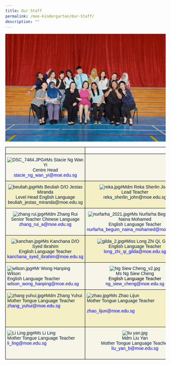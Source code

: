 ```yaml
---
title: Our Staff
permalink: /moe-kindergarten/Our-Staff/
description: ""
---
```

![](/images/MOE%20Kindergarten/Our%20Staff/S1.jpg)

<style type="text/css">
.tg  {border-collapse:collapse;border-spacing:0;}
.tg td{border-color:black;border-style:solid;border-width:1px;font-family:Arial, sans-serif;font-size:14px;
  overflow:hidden;padding:10px 5px;word-break:normal;}
.tg th{border-color:black;border-style:solid;border-width:1px;font-family:Arial, sans-serif;font-size:14px;
  font-weight:normal;overflow:hidden;padding:10px 5px;word-break:normal;}
.tg .tg-zsjr{background-color:#F6F5E8;color:#001C38;text-align:left;vertical-align:top}
.tg .tg-5r95{background-color:#F6F5E8;color:#001C38;text-align:center;vertical-align:top}
.tg .tg-0lax{text-align:left;vertical-align:top}
.tg .tg-b3av{background-color:#F5EFC5;color:#001C38;text-align:center;vertical-align:top}
.tg .tg-5so9{background-color:#F5EFC5;color:#001C38;text-align:left;vertical-align:top}
</style>
<table class="tg">
<thead>
  <tr>
    <th class="tg-5r95"></th>
    <th class="tg-0lax"></th>
    <th class="tg-0lax"></th>
  </tr>
</thead>
<tbody>
  <tr>
    <td class="tg-5r95"><img height="246" width="165" alt="DSC_7484.JPG" src="https://kranjipri-moe-edu-sg-admin.cwp.sg/qql/slot/u536/orgz/DSC_7484.JPG" style="width:70%;height:50%">#Ms Stacie Ng Wan Yi<br><span style="color:#001C38;background-color:#F6F5E8">Centre Head</span><br><span style="color:#00F">stacie_ng_wan_yi@moe.edu.sg</span><br></td>
    <td class="tg-5r95"></td>
    <td class="tg-0lax"></td>
  </tr>
  <tr>
    <td class="tg-b3av"><img height="224" width="158" alt="beuliah.jpg" src="https://kranjipri-moe-edu-sg-admin.cwp.sg/qql/slot/u536/MK%20Dept%20-%202019/MK%20staff/Year%202021/beuliah[1].jpg" style="width:70%;height:50%">#Ms Beuliah D/O Jestas Miranda<br><span style="color:#001C38;background-color:#F5EFC5">Level Head English Language</span><br>beuliah_jestas_miranda@moe.edu.sg</td>
    <td class="tg-b3av"><img height="224" width="158" alt="reka.jpg" src="https://kranjipri-moe-edu-sg-admin.cwp.sg/qql/slot/u536/MK%20Dept%20-%202019/MK%20staff/Year%202021/reka.jpg" style="width:70%;height:50%">#Mdm Reka Sherlin John<br><span style="color:#001C38;background-color:#F5EFC5">Lead Teacher</span><br>reka_sherlin_john@moe.edu.sg<br></td>
    <td class="tg-b3av"><img height="224" width="176" alt="sarinah_2.jpg" src="https://kranjipri-moe-edu-sg-admin.cwp.sg/qql/slot/u536/MK%20Dept%20-%202019/MK%20staff/Year%202021/sarinah_2.jpg" style="width:70%;height:50%">#Mdm Sarinah Binte Salleh<br><span style="color:#001C38;background-color:#F5EFC5">Senior Teacher English Language</span><br>sarinah_salleh@moe.edu.sg<br></td>
  </tr>
  <tr>
    <td class="tg-5r95"><img width="161" alt="zhang rui.jpg" src="https://kranjipri-moe-edu-sg-admin.cwp.sg/qql/slot/u536/MK%20Dept%20-%202019/MK%20staff/Year%202021/zhang%20rui.jpg" style="width:70%;height:50%">#Mdm Zhang Rui<br><span style="color:#001C38;background-color:#F6F5E8">Senior Teacher Chinese Language</span><br><span style="color:#00F">zhang_rui_a@moe.edu.sg</span><br></td>
    <td class="tg-5r95"><img height="220" width="157" alt="nurfarha_2021.jpg" src="https://kranjipri-moe-edu-sg-admin.cwp.sg/qql/slot/u536/MK%20Dept%20-%202019/MK%20staff/Year%202021/nurfarha_2021.jpg" style="width:70%;height:50%">#Ms Nurfarha Begum Binti Naina Mohamed<br><span style="color:#001C38;background-color:#F6F5E8">English Language Teacher</span><br><span style="color:#00F">nurfarha_begum_naina_mohamed@moe.edu.sg</span><br></td>
    <td class="tg-5r95"><img height="220" width="158" alt="norhazean.jpg" src="https://kranjipri-moe-edu-sg-admin.cwp.sg/qql/slot/u536/MK%20Dept%20-%202019/MK%20staff/Year%202021/norhazean.jpg" style="width:70%;height:50%">#Mdm Norhazean Binte Rayhan<br><span style="color:#001C38;background-color:#F6F5E8">English Language Teacher</span><br><span style="color:#00F">norhazean_rayhan@moe.edu.sg</span><br></td>
  </tr>
  <tr>
    <td class="tg-b3av"><img width="163" alt="kanchan.jpg" src="https://kranjipri-moe-edu-sg-admin.cwp.sg/qql/slot/u536/MK%20Dept%20-%202019/MK%20staff/Year%202021/kanchan.jpg" style="width:70%;height:50%">#Ms Kanchana D/O Syed Ibrahim<br><span style="color:#001C38;background-color:#F5EFC5">English Language Teacher</span><br><span style="color:#00F">kanchana_syed_ibrahim@moe.edu.sg</span><br></td>
    <td class="tg-b3av"><img width="166" alt="gilda_2.jpg" src="https://kranjipri-moe-edu-sg-admin.cwp.sg/qql/slot/u536/MK%20Dept%20-%202019/MK%20staff/Year%202021/gilda_2.jpg" style="width:70%;height:50%">#Miss Long Zhi Qi, Gilda<br><span style="color:#001C38;background-color:#F5EFC5">English Language Teacher</span><br><span style="color:#00F">long_zhi_qi_gilda@moe.edu.sg</span><br></td>
    <td class="tg-b3av"><img height="222" width="166" alt="amirul_2021.jpg" src="https://kranjipri-moe-edu-sg-admin.cwp.sg/qql/slot/u536/MK%20Dept%20-%202019/MK%20staff/Year%202021/amirul_2021.jpg" style="width:70%;height:50%">#Mr Muhammad Amirul Bin Zulkifle<br><span style="color:#001C38;background-color:#F5EFC5">English Language Teacher</span><br><span style="color:#00F">muhammad_amirul_zulkifle@moe.edu.sg</span><br></td>
  </tr>
  <tr>
    <td class="tg-zsjr"><img height="227" width="160" alt="wilson.jpg" src="https://kranjipri-moe-edu-sg-admin.cwp.sg/qql/slot/u536/MK%20Dept%20-%202019/MK%20staff/Year%202021/wilson.jpg" style="width:70%;height:50%">#Mr Wong Hanping Wilson<br>English Language Teacher<br><span style="color:#00F">wilson_wong_hanping@moe.edu.sg</span></td>
    <td class="tg-5r95"><img height="226" width="170" alt="Ng Siew Cheng_v2.jpg" src="https://kranjipri-moe-edu-sg-admin.cwp.sg/qql/slot/u536/MK%20Dept%20-%202019/MK%20staff/Year%202021/Ng%20Siew%20Cheng_v2.jpg" style="width:70%;height:50%"><br>Ms Ng Siew Cheng<br><span style="color:#000">English Language Teacher</span><br><span style="color:#00F">ng_siew_cheng@moe.edu.sg</span><br></td>
    <td class="tg-zsjr"><img width="171" alt="noni.jpg" src="https://kranjipri-moe-edu-sg-admin.cwp.sg/qql/slot/u536/MK%20Dept%20-%202019/MK%20staff/Year%202021/noni.jpg" style="width:70%;height:50%"><br><span style="color:#001C38">Mdm Noni Sulastri Binte Sapieh</span><br><span style="color:#000">Mother Tongue Language Teacher</span><br><span style="color:#00F">noni_sulastri_sapieh@moe.edu.sg</span></td>
  </tr>
  <tr>
    <td class="tg-5so9"><img width="160" alt="zhang yuhui.jpg" src="https://kranjipri-moe-edu-sg-admin.cwp.sg/qql/slot/u536/MK%20Dept%20-%202019/MK%20staff/Year%202021/zhang%20yuhui.jpg" style="width:70%;height:50%">#Mdm Zhang Yuhui<br>Mother Tongue Language Teacher<br><span style="color:#00F">zhang_yuhui@moe.edu.sg</span></td>
    <td class="tg-5so9"><img height="213" width="168" alt="zhao.jpg" src="https://kranjipri-moe-edu-sg-admin.cwp.sg/qql/slot/u536/MK%20Dept%20-%202019/MK%20staff/Year%202021/zhao.jpg" style="width:70%;height:50%">#Ms Zhao Lijun<br><span style="color:#001C38">Mother Tongue Language Teacher</span><br><br><span style="color:#00F">zhao_lijun@moe.edu.sg</span><br></td>
    <td class="tg-b3av"><img width="147" alt="tan you yi_2021.jpg" src="https://kranjipri-moe-edu-sg-admin.cwp.sg/qql/slot/u536/MK%20Dept%20-%202019/MK%20staff/Year%202021/tan%20you%20yi_2021[1].jpg" style="width:70%;height:50%">#Ms Tan You Yi<br><span style="color:#001C38">Mother Tongue Language Teacher</span><br><br><span style="color:#00F">tan_you_yi@moe.edu.sg</span><br><br><br></td>
  </tr>
  <tr>
    <td class="tg-zsjr"><img width="167" alt="Li Ling.jpg" src="https://kranjipri-moe-edu-sg-admin.cwp.sg/qql/slot/u536/MK%20Dept%20-%202019/MK%20staff/Year%202021/Li%20Ling.jpg" style="width:70%;height:50%">#Ms Li Ling<br>Mother Tongue Language Teacher<br><span style="color:#00F">li_ling@moe.edu.sg</span></td>
    <td class="tg-5r95"><img height="223" width="154" alt="liu yan.jpg" src="https://kranjipri-moe-edu-sg-admin.cwp.sg/qql/slot/u536/MK%20Dept%20-%202019/MK%20staff/Year%202021/liu%20yan.jpg" style="width:70%;height:50%"><br>Mdm Liu Yan<br><span style="color:#001C38">Mother Tongue Language Teacher</span><br><span style="color:#00F">liu_yan_b@moe.edu.sg</span><br><br></td>
    <td class="tg-5r95"></td>
  </tr>
</tbody>
</table>
